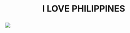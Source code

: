 <html>
  <h1><p><center>I LOVE PHILIPPINES</center> </p></h1></h1>
  <img src="https://a.cdn-hotels.com/gdcs/production41/d1859/0e3e7394-9ef7-48b3-9318-49fb1c4e060a.jpg?impolicy=fcrop&w=1600&h=1066&q=medium" = " Mabuhay ka!" >
  
</html>
